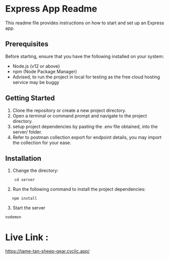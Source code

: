 # Express App Readme

This readme file provides instructions on how to start and set up an Express app.

## Prerequisites

Before starting, ensure that you have the following installed on your system:

- Node.js (v12 or above)
- npm (Node Package Manager)
- Advised, to run the project in local for testing as the free cloud hosting service may be buggy

## Getting Started

1. Clone the repository or create a new project directory.
2. Open a terminal or command prompt and navigate to the project directory.
3. setup project dependencies by pasting the .env file obtained, into the server/ folder.
4. Refer to postman collection export for endpoint details, you may import the collection for your ease.
## Installation

1. Change the directory:

````shell
    cd server
````
2. Run the following command to install the project dependencies:

````shell
   npm install
   ````
3. Start the server
```shell
nodemon
```

# Live Link : 
https://tame-tan-sheep-gear.cyclic.app/